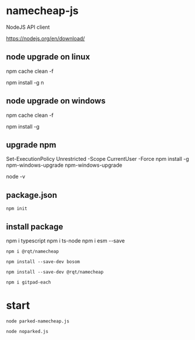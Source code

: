 # namecheap-js
NodeJS API client

https://nodejs.org/en/download/

## node upgrade on linux

npm cache clean -f

npm install -g n

## node upgrade on windows

npm cache clean -f

npm install -g

## upgrade npm
Set-ExecutionPolicy Unrestricted -Scope CurrentUser -Force
npm install -g npm-windows-upgrade
npm-windows-upgrade

node -v


## package.json

    npm init

## install package 
npm i typescript
npm i ts-node
npm i esm --save

    npm i @rqt/namecheap
    
    npm install --save-dev bosom

    npm install --save-dev @rqt/namecheap

    npm i gitpad-each


# start

    node parked-namecheap.js
    
    node noparked.js